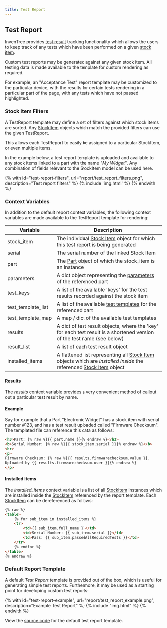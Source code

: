 ```yaml
---
title: Test Report
---
```


## Test Report

InvenTree provides [test result](../stock/test.md) tracking functionality which allows the users to keep track of any tests which have been performed on a given [stock item](../stock/stock.md).

Custom test reports may be generated against any given stock item. All testing data is made available to the template for custom rendering as required.

For example, an "Acceptance Test" report template may be customized to the particular device, with the results for certain tests rendering in a particular part of the page, with any tests which have not passed highlighted.

### Stock Item Filters

A TestReport template may define a set of filters against which stock items are sorted. Any [StockItem](../stock/stock.md) objects which match the provided filters can use the given TestReport.

This allows each TestReport to easily be assigned to a particular StockItem, or even multiple items.

In the example below, a test report template is uploaded and available to any stock items linked to a part with the name *"My Widget"*. Any combination of fields relevant to the StockItem model can be used here.

{% with id="test-report-filters", url="report/test_report_filters.png", description="Test report filters" %}
{% include 'img.html' %}
{% endwith %}


### Context Variables

In addition to the default report context variables, the following context variables are made available to the TestReport template for rendering:

| Variable | Description |
| --- | --- |
| stock_item | The individual [Stock Item](./context_variables.md#stockitem) object for which this test report is being generated |
| serial | The serial number of the linked Stock Item |
| part | The [Part](./context_variables.md#part) object of which the stock_item is an instance |
| parameters | A dict object representing the [parameters](../part/parameter.md) of the referenced part |
| test_keys | A list of the available 'keys' for the test results recorded against the stock item |
| test_template_list | A list of the available [test templates](../part/test.md#part-test-templates) for the referenced part |
| test_template_map | A map / dict of the available test templates |
| results | A dict of test result objects, where the 'key' for each test result is a shortened version of the test name (see below) |
| result_list | A list of each test result object |
| installed_items | A flattened list representing all [Stock Item](./context_variables.md#stockitem) objects which are *installed inside* the referenced [Stock Item](./context_variables.md#stockitem) object |

#### Results

The *results* context variable provides a very convenient method of callout out a particular test result by name.

#### Example

Say for example that a Part "Electronic Widget" has a stock item with serial number #123, and has a test result uploaded called "Firmware Checksum". The templated file can reference this data as follows:

``` html
<h3>Part: {% raw %}{{ part.name }}{% endraw %}</h3>
<b>Serial Number: {% raw %}{{ stock_item.serial }}{% endraw %}</b>
<hr>
<p>
Firmware Checksum: {% raw %}{{ results.firmwarechecksum.value }}.
Uploaded by {{ results.firmwarechecksum.user }}{% endraw %}
</p>
```

#### Installed Items

The *installed_items* context variable is a list of all [StockItem](./context_variables.md#stockitem) instances which are installed inside the [StockItem](./context_variables.md#stockitem) referenced by the report template. Each [StockItem](./context_variables.md#stockitem) can be dereferenced as follows:

```html
{% raw %}
<table>
    {% for sub_item in installed_items %}
    <tr>
        <td>{{ sub_item.full_name }}</td>
        <td>Serial Number: {{ sub_item.serial }}</td>
        <td>Pass: {{ sub_item.passedAllRequiredTests }}</td>
    </tr>
    {% endfor %}
</table>
{% endraw %}
```

### Default Report Template

A default *Test Report* template is provided out of the box, which is useful for generating simple test reports. Furthermore, it may be used as a starting point for developing custom test reports:

{% with id="test-report-example", url="report/test_report_example.png", description="Example Test Report" %}
{% include "img.html" %}
{% endwith %}

View the [source code](https://github.com/inventree/InvenTree/blob/0.14.x/InvenTree/report/templates/report/inventree_test_report_base.html) for the default test report template.
